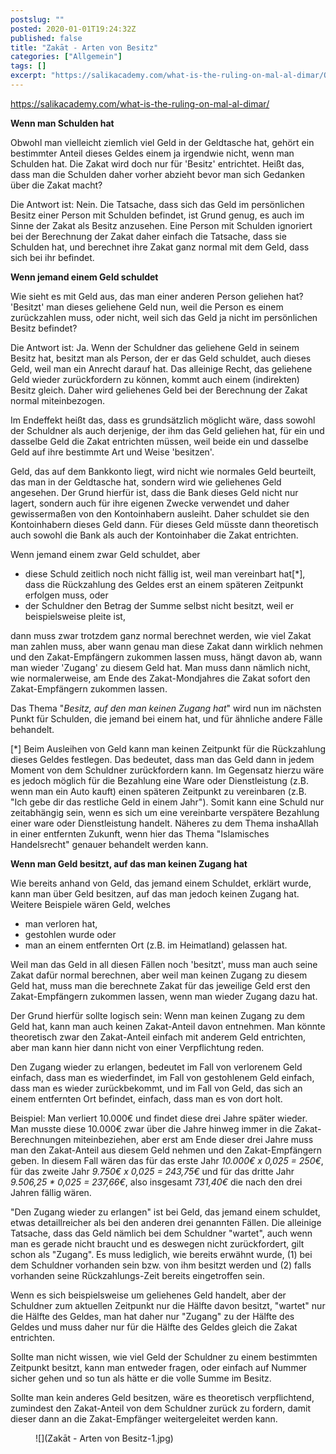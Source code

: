 ```yaml
---
postslug: ""
posted: 2020-01-01T19:24:32Z
published: false
title: "Zakāt - Arten von Besitz"
categories: ["Allgemein"]
tags: []
excerpt: "https://salikacademy.com/what-is-the-ruling-on-mal-al-dimar/Obwohl man vielleicht ziemlich viel Gel..."
---
```


https://salikacademy.com/what-is-the-ruling-on-mal-al-dimar/

**Wenn man Schulden hat**

Obwohl man vielleicht ziemlich viel Geld in der Geldtasche hat, gehört ein bestimmter Anteil dieses Geldes einem ja irgendwie nicht, wenn man Schulden hat. Die Zakat wird doch nur für 'Besitz' entrichtet. Heißt das, dass man die Schulden daher vorher abzieht bevor man sich Gedanken über die Zakat macht?

Die Antwort ist: Nein. Die Tatsache, dass sich das Geld im persönlichen Besitz einer Person mit Schulden befindet, ist Grund genug, es auch im Sinne der Zakat als Besitz anzusehen. Eine Person mit Schulden ignoriert bei der Berechnung der Zakat daher einfach die Tatsache, dass sie Schulden hat, und berechnet ihre Zakat ganz normal mit dem Geld, dass sich bei ihr befindet.

**Wenn jemand einem Geld schuldet**

Wie sieht es mit Geld aus, das man einer anderen Person geliehen hat? 'Besitzt' man dieses geliehene Geld nun, weil die Person es einem zurückzahlen muss, oder nicht, weil sich das Geld ja nicht im persönlichen Besitz befindet?

Die Antwort ist: Ja. Wenn der Schuldner das geliehene Geld in seinem Besitz hat, besitzt man als Person, der er das Geld schuldet, auch dieses Geld, weil man ein Anrecht darauf hat. Das alleinige Recht, das geliehene Geld wieder zurückfordern zu können, kommt auch einem (indirekten) Besitz gleich. Daher wird geliehenes Geld bei der Berechnung der Zakat normal miteinbezogen.

Im Endeffekt heißt das, dass es grundsätzlich möglicht wäre, dass sowohl der Schuldner als auch derjenige, der ihm das Geld geliehen hat, für ein und dasselbe Geld die Zakat entrichten müssen, weil beide ein und dasselbe Geld auf ihre bestimmte Art und Weise 'besitzen'.

Geld, das auf dem Bankkonto liegt, wird nicht wie normales Geld beurteilt, das man in der Geldtasche hat, sondern wird wie geliehenes Geld angesehen. Der Grund hierfür ist, dass die Bank dieses Geld nicht nur lagert, sondern auch für ihre eigenen Zwecke verwendet und daher gewissermaßen von den Kontoinhabern ausleiht. Daher schuldet sie den Kontoinhabern dieses Geld dann. Für dieses Geld müsste dann theoretisch auch sowohl die Bank als auch der Kontoinhaber die Zakat entrichten.

Wenn jemand einem zwar Geld schuldet, aber

* diese Schuld zeitlich noch nicht fällig ist, weil man vereinbart hat[*], dass die Rückzahlung des Geldes erst an einem späteren Zeitpunkt erfolgen muss, oder
* der Schuldner den Betrag der Summe selbst nicht besitzt, weil er beispielsweise pleite ist,

dann muss zwar trotzdem ganz normal berechnet werden, wie viel Zakat man zahlen muss, aber wann genau man diese Zakat dann wirklich nehmen und den Zakat-Empfängern zukommen lassen muss, hängt davon ab, wann man wieder 'Zugang' zu diesem Geld hat. Man muss dann nämlich nicht, wie normalerweise, am Ende des Zakat-Mondjahres die Zakat sofort den Zakat-Empfängern zukommen lassen.

Das Thema "_Besitz, auf den man keinen Zugang hat_" wird nun im nächsten Punkt für Schulden, die jemand bei einem hat, und für ähnliche andere Fälle behandelt.

[*] Beim Ausleihen von Geld kann man keinen Zeitpunkt für die Rückzahlung dieses Geldes festlegen. Das bedeutet, dass man das Geld dann in jedem Moment von dem Schuldner zurückfordern kann. Im Gegensatz hierzu wäre es jedoch möglich für die Bezahlung eine Ware oder Dienstleistung (z.B. wenn man ein Auto kauft) einen späteren Zeitpunkt zu vereinbaren (z.B. "Ich gebe dir das restliche Geld in einem Jahr"). Somit kann eine Schuld nur zeitabhängig sein, wenn es sich um eine vereinbarte verspätere Bezahlung einer ware oder Dienstleistung handelt. Näheres zu dem Thema inshaAllah in einer entfernten Zukunft, wenn hier das Thema "Islamisches Handelsrecht" genauer behandelt werden kann.

**Wenn man Geld besitzt, auf das man keinen Zugang hat**

Wie bereits anhand von Geld, das jemand einem Schuldet, erklärt wurde, kann man über Geld besitzen, auf das man jedoch keinen Zugang hat. Weitere Beispiele wären Geld, welches

* man verloren hat,
* gestohlen wurde oder
* man an einem entfernten Ort (z.B. im Heimatland) gelassen hat.

Weil man das Geld in all diesen Fällen noch 'besitzt', muss man auch seine Zakat dafür normal berechnen, aber weil man keinen Zugang zu diesem Geld hat, muss man die berechnete Zakat für das jeweilige Geld erst den Zakat-Empfängern zukommen lassen, wenn man wieder Zugang dazu hat.

Der Grund hierfür sollte logisch sein: Wenn man keinen Zugang zu dem Geld hat, kann man auch keinen Zakat-Anteil davon entnehmen. Man könnte theoretisch zwar den Zakat-Anteil einfach mit anderem Geld entrichten, aber man kann hier dann nicht von einer Verpflichtung reden.

Den Zugang wieder zu erlangen, bedeutet im Fall von verlorenem Geld einfach, dass man es wiederfindet, im Fall von gestohlenem Geld einfach, dass man es wieder zurückbekommt, und im Fall von Geld, das sich an einem entfernten Ort befindet, einfach, dass man es von dort holt.

Beispiel: Man verliert 10.000€ und findet diese drei Jahre später wieder. Man musste diese 10.000€ zwar über die Jahre hinweg immer in die Zakat-Berechnungen miteinbeziehen, aber erst am Ende dieser drei Jahre muss man den Zakat-Anteil aus diesem Geld nehmen und den Zakat-Empfängern geben. In diesem Fall wären das für das erste Jahr _10.000€ x 0,025 = 250€_, für das zweite Jahr _9.750€ x 0,025 = 243,75€_ und für das dritte Jahr _9.506,25 * 0,025 = 237,66€_, also insgesamt _731,40€_ die nach den drei Jahren fällig wären.

"Den Zugang wieder zu erlangen" ist bei Geld, das jemand einem schuldet, etwas detaillreicher als bei den anderen drei genannten Fällen. Die alleinige Tatsache, dass das Geld nämlich bei dem Schuldner "wartet", auch wenn man es gerade nicht braucht und es deswegen nicht zurückfordert, gilt schon als "Zugang". Es muss lediglich, wie bereits erwähnt wurde, (1) bei dem Schuldner vorhanden sein bzw. von ihm besitzt werden und (2) falls vorhanden seine Rückzahlungs-Zeit bereits eingetroffen sein.

Wenn es sich beispielsweise um geliehenes Geld handelt, aber der Schuldner zum aktuellen Zeitpunkt nur die Hälfte davon besitzt, "wartet" nur die Hälfte des Geldes, man hat daher nur "Zugang" zu der Hälfte des Geldes und muss daher nur für die Hälfte des Geldes gleich die Zakat entrichten.

Sollte man nicht wissen, wie viel Geld der Schuldner zu einem bestimmten Zeitpunkt besitzt, kann man entweder fragen, oder einfach auf Nummer sicher gehen und so tun als hätte er die volle Summe im Besitz.

Sollte man kein anderes Geld besitzen, wäre es theoretisch verpflichtend, zumindest den Zakat-Anteil von dem Schuldner zurück zu fordern, damit dieser dann an die Zakat-Empfänger weitergeleitet werden kann.

<figure class="wp-block-image">![](Zakāt - Arten von Besitz-1.jpg)</figure>